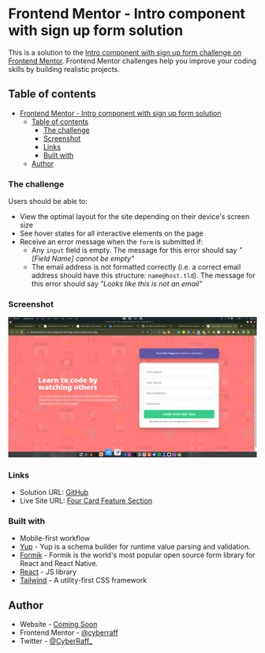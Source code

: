 # Frontend Mentor - Intro component with sign up form solution

This is a solution to the [Intro component with sign up form challenge on Frontend Mentor](https://www.frontendmentor.io/challenges/intro-component-with-signup-form-5cf91bd49edda32581d28fd1). Frontend Mentor challenges help you improve your coding skills by building realistic projects.

## Table of contents

- [Frontend Mentor - Intro component with sign up form solution](#frontend-mentor---intro-component-with-sign-up-form-solution)
  - [Table of contents](#table-of-contents)
    - [The challenge](#the-challenge)
    - [Screenshot](#screenshot)
    - [Links](#links)
    - [Built with](#built-with)
  - [Author](#author)

### The challenge

Users should be able to:

- View the optimal layout for the site depending on their device's screen size
- See hover states for all interactive elements on the page
- Receive an error message when the `form` is submitted if:
  - Any `input` field is empty. The message for this error should say *"[Field Name] cannot be empty"*
  - The email address is not formatted correctly (i.e. a correct email address should have this structure: `name@host.tld`). The message for this error should say *"Looks like this is not an email"*

### Screenshot

![](./Intro-component-with-sign-up-form-solution.png)

### Links

- Solution URL: [GitHub](https://github.com/cyberraff/Frontend-Mentor-Intro-component-with-sign-up-form)
- Live Site URL: [Four Card Feature Section](https://frontend-mentor-intro-component-with-sign-up-form-orpin.vercel.app/)

### Built with

- Mobile-first workflow
- [Yup](https://github.com/jquense/yup) - Yup is a schema builder for runtime value parsing and validation.
- [Formik](https://formik.org/) - Formik is the world's most popular open source form library for React and React Native.
- [React](https://reactjs.org/) - JS library
- [Tailwind](https://tailwindcss.com/) - A utility-first CSS framework

## Author

- Website - [Coming Soon](https://www.your-site.com)
- Frontend Mentor - [@cyberraff](https://www.frontendmentor.io/profile/yourusername)
- Twitter - [@CyberRaff_](https://www.twitter.com/yourusername)
